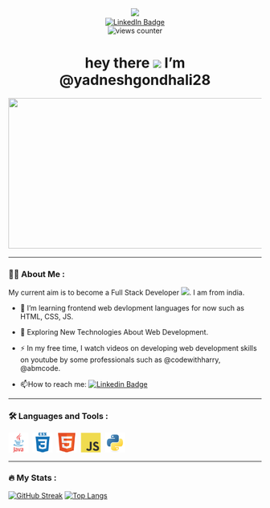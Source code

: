 <div id="header" align="center">
    <img src="https://media.giphy.com/media/M9gbBd9nbDrOTu1Mqx/giphy.gif" width="100"/>
    <div id="badges">
        <a href="https://www.linkedin.com/in/yadnesh-gondhali-b9b928257">
        <img src="https://img.shields.io/badge/LinkedIn-blue?style=for-the-badge&logo=linkedin&logoColor=white" alt="LinkedIn Badge"/>
        </a>
    </div>
    <img src="https://komarev.com/ghpvc/?username=yadneshgondhali28&style=flat-square&color=blue" alt="views counter"/>
    <h1>
        hey there
       <img src="https://media.giphy.com/media/hvRJCLFzcasrR4ia7z/giphy.gif" width="30px"/> I’m @yadneshgondhali28
    </h1>
</div>
<div align="center">
  <img src="https://media.giphy.com/media/dWesBcTLavkZuG35MI/giphy.gif" width="600" height="300"/>
</div>

---

### :man_technologist: About Me :
My current aim is to become a Full Stack Developer <img src="https://media.giphy.com/media/WUlplcMpOCEmTGBtBW/giphy.gif" width="30">. I am from india.
- :telescope: I’m learning frontend web devlopment languages for now such as HTML, CSS, JS.

- :seedling: Exploring New Technologies About Web Development.

- :zap: In my free time, I watch videos on developing web development skills on youtube by some professionals such as @codewithharry, @abmcode.

- :mailbox:How to reach me: [![Linkedin Badge](https://img.shields.io/badge/-Linkdein-blue?style=flat&logo=Linkedin&logoColor=white)](https://www.linkedin.com/in/yadnesh-gondhali-b9b928257)

---

### :hammer_and_wrench: Languages and Tools :
<div>
  <img src="https://github.com/devicons/devicon/blob/master/icons/java/java-original-wordmark.svg" title="Java" alt="Java" width="40" height="40"/>&nbsp;
  <img src="https://github.com/devicons/devicon/blob/master/icons/css3/css3-plain-wordmark.svg"  title="CSS3" alt="CSS" width="40" height="40"/>&nbsp;
  <img src="https://github.com/devicons/devicon/blob/master/icons/html5/html5-original.svg" title="HTML5" alt="HTML" width="40" height="40"/>&nbsp;
  <img src="https://github.com/devicons/devicon/blob/master/icons/javascript/javascript-original.svg" title="JavaScript" alt="JavaScript" width="40" height="40"/>&nbsp;
  <img src="https://github.com/devicons/devicon/blob/master/icons/python/python-original.svg" title="Gatsby"  alt="Gatsby" width="40" height="40"/>&nbsp;
</div>

---

### :fire: My Stats :
[![GitHub Streak](https://github-readme-streak-stats.herokuapp.com?user=yadneshgondhali28&theme=dark)](https://git.io/streak-stats)
[![Top Langs](https://github-readme-stats.vercel.app/api/top-langs/?username=yadneshgondhali28&layout=compact&theme=vision-friendly-dark)](https://github.com/anuraghazra/github-readme-stats)

<!---
yadneshgondhali28/yadneshgondhali28 is a ✨ special ✨ repository because its `README.md` (this file) appears on your GitHub profile.
You can click the Preview link to take a look at your changes.
--->
